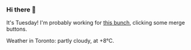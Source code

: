### Hi there :wave:

It's Tuesday! I'm probably working for [this bunch](https://github.com/kohofinancial), clicking some merge buttons.

Weather in Toronto: partly cloudy, at +8°C.

